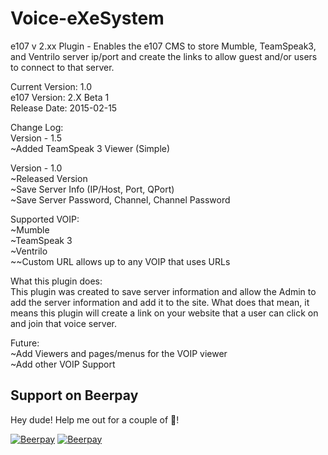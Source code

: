 # Voice-eXeSystem
e107 v 2.xx Plugin - Enables the e107 CMS to store Mumble, TeamSpeak3, and Ventrilo server ip/port and create the links to allow guest and/or users to connect to that server.
<p>
Current Version: 1.0<br />
e107 Version: 2.X Beta 1<br />
Release Date: 2015-02-15<br />
</p>
<p>
Change Log:<br />
   Version - 1.5<br />
      ~Added TeamSpeak 3 Viewer (Simple)<br />
      
   Version - 1.0<br />
        ~Released Version<br />
        ~Save Server Info (IP/Host, Port, QPort)<br />
        ~Save Server Password, Channel, Channel Password<br />
</p>
<p>
Supported VOIP:<br />
 ~Mumble<br />
 ~TeamSpeak 3<br />
 ~Ventrilo<br />
 ~~Custom URL allows up to any VOIP that uses URLs<br />
</p>
<p>
What this plugin does:<br />
This plugin was created to save server information and allow the Admin to add the server information and add it to the site. What does that mean, it means this plugin will create a link on your website that a user can click on and join that voice server.<br />
</p>
<p>
Future:<br />
 ~Add Viewers and pages/menus for the VOIP viewer<br />
 ~Add other VOIP Support<br />
 </p>

## Support on Beerpay
Hey dude! Help me out for a couple of :beers:!

[![Beerpay](https://beerpay.io/LaocheXe/Voice-eXeSystem/badge.svg?style=beer-square)](https://beerpay.io/LaocheXe/Voice-eXeSystem)  [![Beerpay](https://beerpay.io/LaocheXe/Voice-eXeSystem/make-wish.svg?style=flat-square)](https://beerpay.io/LaocheXe/Voice-eXeSystem?focus=wish)
